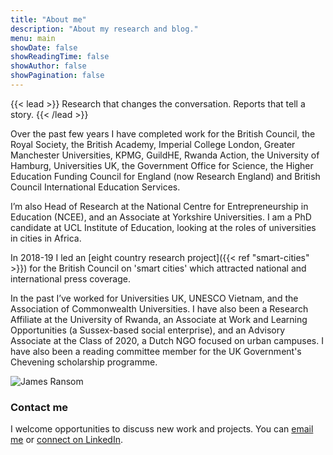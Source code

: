 ```yaml
---
title: "About me"
description: "About my research and blog."
menu: main
showDate: false
showReadingTime: false
showAuthor: false
showPagination: false
---
```


{{< lead >}} Research that changes the conversation. Reports that tell a story. {{< /lead >}}

Over the past few years I have completed work for the British Council, the Royal Society, the British Academy, Imperial College London, Greater Manchester Universities, KPMG, GuildHE, Rwanda Action, the University of Hamburg, Universities UK, the Government Office for Science, the Higher Education Funding Council for England (now Research England) and British Council International Education Services.

I’m also Head of Research at the National Centre for Entrepreneurship in Education (NCEE), and an Associate at Yorkshire Universities. I am a PhD candidate at UCL Institute of Education, looking at the roles of universities in cities in Africa.

In 2018-19 I led an [eight country research project]({{< ref "smart-cities" >}}) for the British Council on 'smart cities' which attracted national and international press coverage.

In the past I’ve worked for Universities UK, UNESCO Vietnam, and the Association of Commonwealth Universities. I have also been a Research Affiliate at the University of Rwanda, an Associate at Work and Learning Opportunities (a Sussex-based social enterprise), and an Advisory Associate at the Class of 2020, a Dutch NGO focused on urban campuses. I have also been a reading committee member for the UK Government's Chevening scholarship programme.

![James Ransom](author.jpg "James Ransom")

### Contact me
I welcome opportunities to discuss new work and projects. You can [email me](mailto:j.ransom@hey.com) or [connect on LinkedIn](http://www.linkedin.com/in/ransomjames).